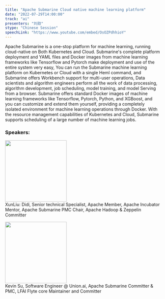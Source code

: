 ```yaml
---
title: "Apache Submarine Cloud native machine learning platform"
date: "2022-07-29T14:00:00"
track: "ai"
presenters: "刘勋"
stype: "Chinese Session"
speechLink: "https://www.youtube.com/embed/OsOZPdhhioY"
---
```

Apache Submarine is a one-stop platform for machine learning, running cloud-native on Both Kubernetes and Cloud.
Submarine's complete platform deployment and YAML files and Docker images from machine learning frameworks like Tensorflow and Pytorch make deployment and use of the entire system very easy, You can run the Submarine machine learning platform on Kubernetes or Cloud with a single Heml command, and Submarine offers Workbench support for multi-user operations, Data scientists and algorithm engineers perform all the work of data processing, algorithm development, job scheduling, model training, and model Serving from a browser.
Submarine offers standard Docker images of machine learning frameworks like Tensorflow, Pytorch, Python, and XGBoost, and you can customize and extend them yourself, providing a completely isolated environment for machine learning operations through Docker. With the resource management capabilities of Kubernetes and Cloud, Submarine supports scheduling of a large number of machine learning jobs.
 ### Speakers: 
 <img src="images/speaker/1026.png" width="200" /><br>XunLiu: Didi, Senior technical Specialist, Apache Member, Apache Incubator Mentor, Apache Submarine PMC Chair, Apache Hadoop & Zeppelin Committer

 <img src="images/speaker/1026_1.png" width="200" /><br>Kevin Su, Software Engineer @ Union.ai, Apache Submarine Committer & PMC, LFAI Flyte core Maintainer and Committer
